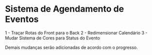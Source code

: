 # Sistema de Agendamento de Eventos

1 - Traçar Rotas do Front para o Back
2 - Redimensionar Calendário
3 - Mudar Sistema de Cores para Status do Evento

Demais mudanças serão adicionadas de acordo com o progresso.

